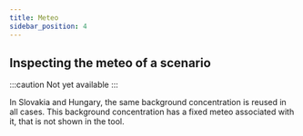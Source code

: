 ```yaml
---
title: Meteo
sidebar_position: 4
---
```


## Inspecting the meteo of a scenario

:::caution Not yet available
:::

In Slovakia and Hungary, the same background concentration is reused in all cases. This background concentration has a fixed meteo associated with it, that is not shown in the tool.

